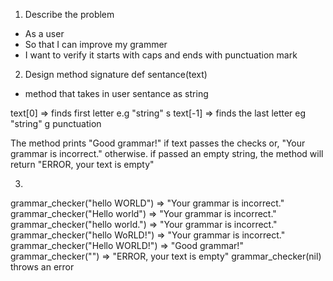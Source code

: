 1. Describe the problem
* As a user
* So that I can improve my grammer
* I want to verify it starts with caps and ends with punctuation mark

2. Design method signature
def sentance(text)
* method that takes in user sentance as string

text[0] => finds first letter e.g "string" s
text[-1] =>  finds the last letter eg "string" g
punctuation 

The method prints "Good grammar!" if text passes the checks or, "Your grammar is incorrect." otherwise. if passed an empty string, the method will return "ERROR, your text is empty"

3.
grammar_checker("hello WORLD") => "Your grammar is incorrect."
grammar_checker("Hello world") => "Your grammar is incorrect."
grammar_checker("hello world.") => "Your grammar is incorrect."
grammar_checker("hello WoRLD!") => "Your grammar is incorrect."
grammar_checker("Hello WORLD!") => "Good grammar!"
grammar_checker("") => "ERROR, your text is empty"
grammar_checker(nil) throws an error
```
 